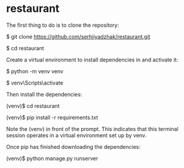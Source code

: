 # restaurant
The first thing to do is to clone the repository:

$ git clone https://github.com/serhiiyadzhak/restaurant.git

$ cd restaurant

Create a virtual environment to install dependencies in and activate it:

$ python -m venv venv

$ venv\Scripts\activate

Then install the dependencies:

(venv)$ cd restaurant

(venv)$ pip install -r requirements.txt

Note the (venv) in front of the prompt. This indicates that this terminal session operates in a virtual environment set up by venv.

Once pip has finished downloading the dependencies:

(venv)$ python manage.py runserver
